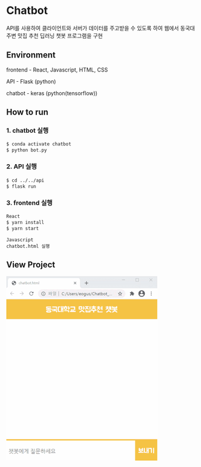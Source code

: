 # Chatbot
API를 사용하여 클라이언트와 서버가 데이터를 주고받을 수 있도록 하여 웹에서 동국대 주변 맛집 추천 딥러닝 챗봇 프로그램을 구현 

## Environment
frontend - React, Javascript, HTML, CSS

API - Flask (python)

chatbot - keras (python(tensorflow))

## How to run

### 1. chatbot 실행
```
$ conda activate chatbot  
$ python bot.py  
```
### 2. API 실행
```
$ cd ../../api  
$ flask run 
```
### 3. frontend 실행
```
React
$ yarn install     
$ yarn start
```
```
Javascript
chatbot.html 실행
```

## View Project
 ![View](./view/chatbot_play.gif)

